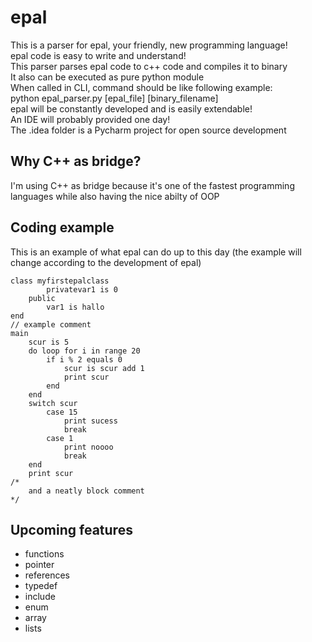 # epal

This is a parser for epal, your friendly, new programming language!  
epal code is easy to write and understand!  
This parser parses epal code to c++ code and compiles it to binary  
It also can be executed as pure python module  
When called in CLI, command should be like following example:  
python epal_parser.py [epal_file] [binary_filename]  
epal will be constantly developed and is easily extendable!  
An IDE will probably provided one day!  
The .idea folder is a Pycharm project for open source development

## Why C++ as bridge?
 
I'm using C++ as bridge because it's one of the fastest 
programming languages while also having the nice abilty of OOP

## Coding example

This is an example of what epal can do up to this day (the example will change according 
to the development of epal)
```
class myfirstepalclass
        privatevar1 is 0
    public
        var1 is hallo
end 
// example comment
main 
    scur is 5
    do loop for i in range 20
        if i % 2 equals 0
            scur is scur add 1
            print scur 
        end
    end
    switch scur
        case 15
            print sucess
            break
        case 1
            print noooo
            break
    end
    print scur
/* 
    and a neatly block comment
*/
```
## Upcoming features

- functions
- pointer
- references 
- typedef
- include
- enum 
- array
- lists
